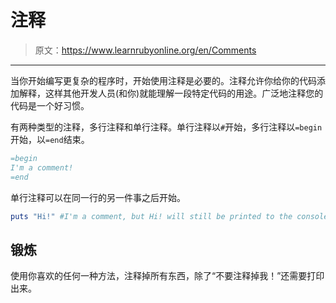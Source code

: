 # 注释

> 原文：<https://www.learnrubyonline.org/en/Comments>

* * *

当你开始编写更复杂的程序时，开始使用注释是必要的。注释允许你给你的代码添加解释，这样其他开发人员(和你)就能理解一段特定代码的用途。广泛地注释您的代码是一个好习惯。

有两种类型的注释，多行注释和单行注释。单行注释以`#`开始，多行注释以`=begin`开始，以`=end`结束。

```rb
=begin
I'm a comment!
=end 
```

单行注释可以在同一行的另一件事之后开始。

```rb
puts "Hi!" #I'm a comment, but Hi! will still be printed to the console. 
```

## 锻炼

使用你喜欢的任何一种方法，注释掉所有东西，除了“不要注释掉我！”还需要打印出来。